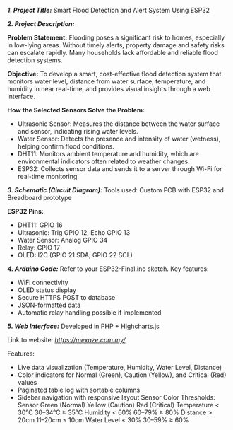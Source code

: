_**1. Project Title:**_
Smart Flood Detection and Alert System Using ESP32

_**2. Project Description:**_

**Problem Statement:**
Flooding poses a significant risk to homes, especially in low-lying areas. Without timely alerts, property damage and safety risks can escalate rapidly. Many households lack affordable and reliable flood detection systems.

**Objective:**
To develop a smart, cost-effective flood detection system that monitors water level, distance from water surface, temperature, and humidity in near real-time, and provides visual insights through a web interface.

**How the Selected Sensors Solve the Problem:**
- Ultrasonic Sensor: Measures the distance between the water surface and sensor, indicating rising water levels.
- Water Sensor: Detects the presence and intensity of water (wetness), helping confirm flood conditions.
- DHT11: Monitors ambient temperature and humidity, which are environmental indicators often related to weather changes.
- ESP32: Collects sensor data and sends it to a server through Wi-Fi for real-time monitoring.

_**3. Schematic (Circuit Diagram):**_
Tools used: Custom PCB with ESP32 and Breadboard prototype

**ESP32 Pins:**
- DHT11: GPIO 16
- Ultrasonic: Trig GPIO 12, Echo GPIO 13
- Water Sensor: Analog GPIO 34
- Relay: GPIO 17
- OLED: I2C (GPIO 21 SDA, GPIO 22 SCL)

_**4. Arduino Code:**_
Refer to your ESP32-Final.ino sketch.
Key features:
- WiFi connectivity
- OLED status display
- Secure HTTPS POST to database
- JSON-formatted data
- Automatic relay handling possible if implemented

_**5. Web Interface:**_
Developed in PHP + Highcharts.js

Link to website: _https://mexaze.com.my/_

Features:
- Live data visualization (Temperature, Humidity, Water Level, Distance)
- Color indicators for Normal (Green), Caution (Yellow), and Critical (Red) values
- Paginated table log with sortable columns
- Sidebar navigation with responsive layout
Sensor Color Thresholds:
Sensor	Green (Normal)	Yellow (Caution)	Red (Critical)
Temperature	< 30°C	30–34°C	≥ 35°C
Humidity	< 60%	60–79%	≥ 80%
Distance	> 20cm	11–20cm	≤ 10cm
Water Level	< 30%	30–59%	≥ 60%
